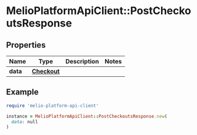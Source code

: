 # MelioPlatformApiClient::PostCheckoutsResponse

## Properties

| Name | Type | Description | Notes |
| ---- | ---- | ----------- | ----- |
| **data** | [**Checkout**](Checkout.md) |  |  |

## Example

```ruby
require 'melio-platform-api-client'

instance = MelioPlatformApiClient::PostCheckoutsResponse.new(
  data: null
)
```

